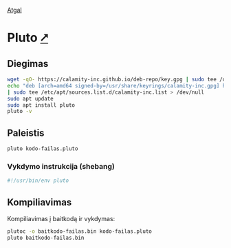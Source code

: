 [Atgal](./readme.md)

# Pluto [&#x2B67;](https://pluto-lang.org/)

## Diegimas

```bash
wget -qO- https://calamity-inc.github.io/deb-repo/key.gpg | sudo tee /usr/share/keyrings/calamity-inc.gpg > /dev/null
echo "deb [arch=amd64 signed-by=/usr/share/keyrings/calamity-inc.gpg] https://calamity-inc.github.io/deb-repo/ buster main" \
| sudo tee /etc/apt/sources.list.d/calamity-inc.list > /dev/null
sudo apt update
sudo apt install pluto
pluto -v
```

## Paleistis

```bash
pluto kodo-failas.pluto
```

### Vykdymo instrukcija (shebang)

```bash
#!/usr/bin/env pluto
```

## Kompiliavimas

Kompiliavimas į baitkodą ir vykdymas:

```bash
plutoc -o baitkodo-failas.bin kodo-failas.pluto
pluto baitkodo-failas.bin
```
